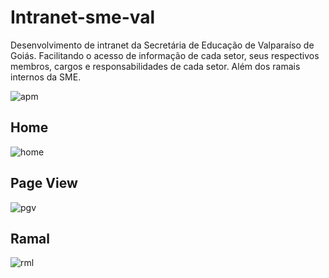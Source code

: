# Intranet-sme-val
Desenvolvimento de intranet da Secretária de Educação de Valparaíso de Goiás.
Facilitando o acesso de informação de cada setor, seus respectivos membros, cargos e responsabilidades de cada setor. 
Além dos ramais internos da SME.

![apm](https://img.shields.io/badge/intranet--sme-1.0-blue.svg)

## Home

![home](https://i.imgur.com/zQrN3Xn.jpg)

## Page View

![pgv](https://i.imgur.com/FLBHtsV.jpg)

## Ramal

![rml](https://i.imgur.com/GxhvDcN.jpg)
